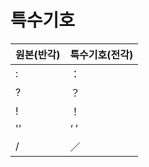 # 특수기호

<center>

| 원본(반각) | 특수기호(전각) |
| ---------- | -------------- |
| :          | ：             |
| ?          | ？             |
| !          | ！             |
| ''         | ‘ ’            |
| /          | ／             |

</center>
